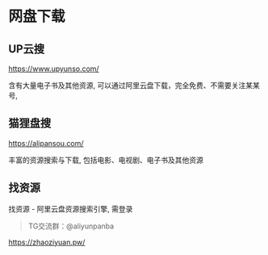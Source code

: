 # 网盘下载

## UP云搜

https://www.upyunso.com/

含有大量电子书及其他资源, 可以通过阿里云盘下载，完全免费、不需要关注某某号,

## 猫狸盘搜

https://alipansou.com/

丰富的资源搜索与下载, 包括电影、电视剧、电子书及其他资源

## 找资源

找资源 - 阿里云盘资源搜索引擎, 需登录

> TG交流群：@aliyunpanba

https://zhaoziyuan.pw/